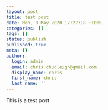 ```yaml
---
layout: post
title: test post
date: Mon, 8 May 2020 17:27:18 +1000
categories: []
tags: []
status: publish
published: true
meta: {}
author:
  login: admin
  email: chris.chudleigh@gmail.com
  display_name: chris
  first_name: chris
  last_name: ''
---
```

This is a test post